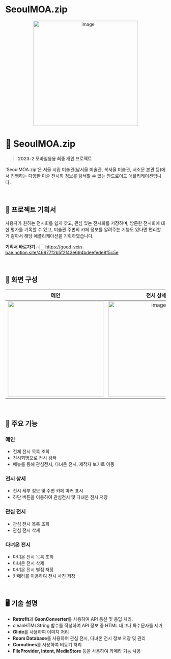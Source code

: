# SeoulMOA.zip

<div align="center">
<img width="329" alt="image" src="https://i.ibb.co/Lz6FTjR/DALL-E-2023-12-18-14-59-48-Modify-the-logo-design-to-have-a-white-background-featuring-a-pale-grey-o.png">
</div>

# 🎨 SeoulMOA.zip
>**2023-2 모바일응용 최종 개인 프로젝트**
>

'SeoulMOA.zip'은 서울 시립 미술관(남서울 미술관, 북서울 미술관, 서소문 본관 등)에서 진행하는 다양한 미술 전시회 정보를 탐색할 수 있는 안드로이드 애플리케이션입니다. 

<br/>

## 📁 프로젝트 기획서 
사용자가 원하는 전시회를 쉽게 찾고, 관심 있는 전시회를 저장하며, 방문한 전시회에 대한 평가를 기록할 수 있고, 미술관 주변의 카페 정보를 알려주는 기능도 있다면 편리할 거 같아서 해당 애플리케이션을 기획하였습니다. 

**기획서 바로가기** 👉🏻 https://good-vein-bae.notion.site/46977f2b5f2f43e694bdeefede8f5c5e

<br/>

## 📱 화면 구성 
| 메인  |  전시 상세   |  관심 전시   |  다녀온 전시  | 
| :-------: | :------------: | :------------: | :------------: | 
|  <img width="300" src="https://github.com/mnbvcxzyj/SeoulMOA.zip/assets/101444425/0a19a19f-2856-4bab-ac35-e41d04dd4f5d" /> | <img width="300" alt="image" src="https://github.com/mnbvcxzyj/SeoulMOA.zip/assets/101444425/27d356c9-2132-4ed9-80dc-2ec81292b81c" /> |  <img width="300" alt="image" src="https://github.com/mnbvcxzyj/SeoulMOA.zip/assets/101444425/4f846b8c-f029-4adf-80ef-b77255819d34" />    |  <img width="300" alt="image" src="https://github.com/mnbvcxzyj/SeoulMOA.zip/assets/101444425/cce27ff3-da5f-44e2-b600-2107ee1cb3a3" />  |  

<br/>

## 🔎 주요 기능 
### 메인 
- 전체 전시 목록 조회
- 전시회명으로 전시 검색
- 메뉴를 통해 관심전시, 다녀온 전시, 제작자 보기로 이동 

### 전시 상세 
- 전시 세부 정보 및 주변 카페 마커 표시
- 하단 버튼을 이용하여 관심전시 및 다녀온 전시 저장 

### 관심 전시 
- 관심 전시 목록 조회
- 관심 전시 삭제

### 다녀온 전시 
- 다녀온 전시 목록 조회
- 다녀온 전시 삭제
- 다녀온 전시 별점 저장
- 카메라를 이용하여 전시 사진 저장 

<br/>

## 🖥️ 기술 설명 
- **Retrofit**과 **GsonConverter**를 사용하여 API 통신 및 응답 처리. 
- cleanHTMLString 함수를 작성하여 API 정보 중 HTML 태그나 특수문자를 제거
- **Glide**를 사용하여 이미지 처리 
- **Room Database**를 사용하여 관심 전시, 다녀온 전시 정보 저장 및 관리 
- **Coroutines**를 사용하여 비동기 처리
- **FileProvider, Intent, MediaStore** 등을 사용하여 카메라 기능 사용 



